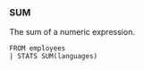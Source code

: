 <!--
This is generated by ESQL’s AbstractFunctionTestCase. Do no edit it. See ../README.md for how to regenerate it.
-->

### SUM
The sum of a numeric expression.

```esql
FROM employees
| STATS SUM(languages)
```
